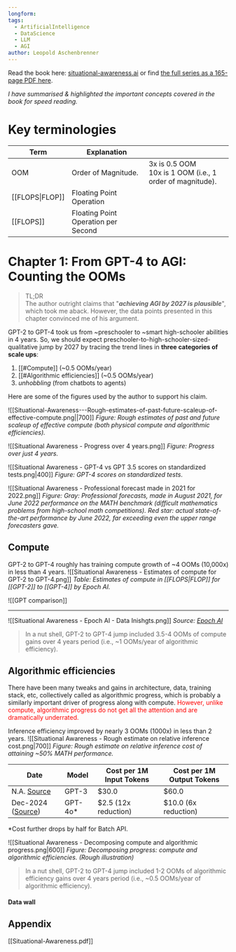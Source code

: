 ```yaml
---
longform: 
tags:
  - ArtificialIntelligence
  - DataScience
  - LLM
  - AGI
author: Leopold Aschenbrenner
---
```

Read the book here: [situational-awareness.ai](https://situational-awareness.ai/?ref=forourposterity.com) or find [the full series as a 165-page PDF here](https://situational-awareness.ai/wp-content/uploads/2024/06/situationalawareness.pdf?ref=forourposterity.com).

*I have summarised & highlighted the important concepts covered in the book for speed reading.*
# Key terminologies
| Term            | Explanation                         |                                                             |
| --------------- | ----------------------------------- | ----------------------------------------------------------- |
| OOM             | Order of Magnitude.<br>             | 3x is 0.5 OOM<br>10x is 1 OOM (i.e., 1 order of magnitude). |
| [[FLOPS\|FLOP]] | Floating Point Operation            |                                                             |
| [[FLOPS]]       | Floating Point Operation per Second |                                                             |
 
# Chapter 1: From GPT-4 to AGI: Counting the OOMs

> TL;DR <br>
> The author outright claims that "***achieving AGI by 2027 is plausible***", which took me aback. However, the data points presented in this chapter convinced me of his argument.

GPT-2 to GPT-4 took us from ~preschooler to ~smart high-schooler abilities in  4 years. So, we should expect preschooler-to-high-schooler-sized-qualitative jump by 2027 by tracing the trend lines in **three categories of scale ups**:
1. [[#Compute]] (~0.5 OOMs/year) 
2. [[#Algorithmic efficiencies]] (~0.5 OOMs/year)
3. *unhobbling* (from chatbots to agents)

Here are some of the figures used by the author to support his claim.
 
![[Situational-Awareness---Rough-estimates-of-past-future-scaleup-of-effective-compute.png||700]]
*Figure: Rough estimates of past and future scaleup of effective compute (both physical compute and algorithmic efficiencies).*

![[Situational Awareness - Progress over 4 years.png]]
*Figure: Progress over just 4 years.*

![[Situational Awareness - GPT-4 vs GPT 3.5 scores on standardized tests.png|400]]
*Figure: GPT-4 scores on standardized tests*.

![[Situational Awareness - Professional forecast made in 2021 for 2022.png]]
*Figure: Gray: Professional forecasts, made in August 2021, for June 2022 performance on the MATH benchmark (difficult mathematics problems from high-school math competitions). Red star: actual state-of-the-art performance by June 2022, far exceeding even the upper range forecasters gave.*

## Compute
GPT-2 to GPT-4 roughly has training compute growth of ~4 OOMs (10,000x) in less than 4 years.
![[Situational Awareness - Estimates of compute for GPT-2 to GPT-4.png]]
*Table: Estimates of compute in [[FLOPS|FLOP]] for [[GPT-2]] to [[GPT-4]] by Epoch AI.*

![[GPT comparison]]

---
![[Situational Awareness - Epoch AI - Data Inishgts.png]]
*Source: [Epoch AI](https://epochai.org/data/epochdb/table)*

> In a nut shell, GPT-2 to GPT-4 jump included 3.5-4 OOMs of compute gains over 4 years period (i.e., ~1 OOMs/year of algorithmic efficiency).
## Algorithmic efficiencies
There have been many tweaks and gains in architecture, data, training stack, etc, collectively called as algorithmic progress, which is probably a similarly important driver of progress along with compute. <span style="color:red">However, unlike compute, algorithmic progress do not get all the attention and are dramatically underrated.</span>

Inference efficiency improved by nearly 3 OOMs (1000x) in less than 2 years.
![[Situational Awareness - Rough estimate on relative inference cost.png|700]]
*Figure: Rough estimate on relative inference cost of attaining ~50% MATH performance.*

| Date                                                                               | Model    | Cost per 1M Input Tokens | Cost per 1M Output Tokens |
| ---------------------------------------------------------------------------------- | -------- | ------------------------ | ------------------------- |
| N.A. [Source](https://the-decoder.com/openai-cuts-prices-for-gpt-3-by-two-thirds/) | GPT-3    | $30.0                    | $60.0                     |
| Dec-2024 ([Source](https://openai.com/api/pricing/))                               | GPT-4o\* | $2.5 (12x reduction)     | $10.0 (6x reduction)      |
\*Cost further drops by half for Batch API.

![[Situational Awareness - Decomposing compute and algorithmic progress.png|600]]
*Figure: Decomposing progress: compute and algorithmic efficiencies. (Rough illustration)*

> In a nut shell, GPT-2 to GPT-4 jump included 1-2 OOMs of algorithmic efficiency gains over 4 years period (i.e., ~0.5 OOMs/year of algorithmic efficiency).

#### Data wall


## Appendix
[[Situational-Awareness.pdf]]